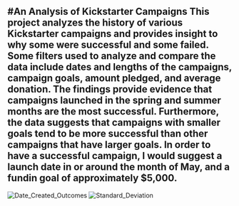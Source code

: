 #An Analysis of Kickstarter Campaigns
This project analyzes the history of various Kickstarter campaigns and provides insight to why some were successful and some failed.
Some filters used to analyze and compare the data include dates and lengths of the campaigns, campaign goals, amount pledged, and average donation.
The findings provide evidence that campaigns launched in the spring and summer months are the most successful. Furthermore, the data suggests that campaigns with smaller goals tend to be more successful than other campaigns that have larger goals.
In order to have a successful campaign, I would suggest a launch date in or around the month of May, and a fundin goal of approximately $5,000.
---
![Date_Created_Outcomes](path/to/Date_created_Outcomes.PNG)
![Standard_Deviation](path/to/Standard_Deviation.PNG)
